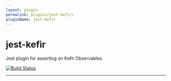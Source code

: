 ```yaml
---
layout: plugin
permalink: plugins/jest-kefir/
pluginName: jest-kefir
---
```


# jest-kefir

Jest plugin for asserting on Kefir Observables.

[![Build Status](https://travis-ci.org/kefirjs/jest-kefir.svg?branch=master)](https://travis-ci.org/kefirjs/jest-kefir)

---
